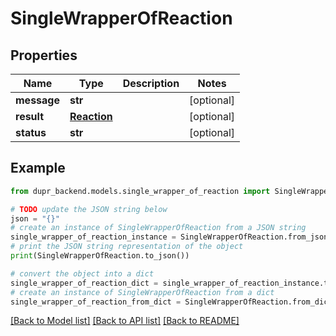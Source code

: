 # SingleWrapperOfReaction


## Properties

Name | Type | Description | Notes
------------ | ------------- | ------------- | -------------
**message** | **str** |  | [optional] 
**result** | [**Reaction**](Reaction.md) |  | [optional] 
**status** | **str** |  | [optional] 

## Example

```python
from dupr_backend.models.single_wrapper_of_reaction import SingleWrapperOfReaction

# TODO update the JSON string below
json = "{}"
# create an instance of SingleWrapperOfReaction from a JSON string
single_wrapper_of_reaction_instance = SingleWrapperOfReaction.from_json(json)
# print the JSON string representation of the object
print(SingleWrapperOfReaction.to_json())

# convert the object into a dict
single_wrapper_of_reaction_dict = single_wrapper_of_reaction_instance.to_dict()
# create an instance of SingleWrapperOfReaction from a dict
single_wrapper_of_reaction_from_dict = SingleWrapperOfReaction.from_dict(single_wrapper_of_reaction_dict)
```
[[Back to Model list]](../README.md#documentation-for-models) [[Back to API list]](../README.md#documentation-for-api-endpoints) [[Back to README]](../README.md)


